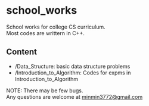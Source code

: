 # school_works #
School works for college CS curriculum. </br>
Most codes are writtern in C++. </br>

## Content ##

+ /Data_Structure: basic data structure problems </br>
+ /Introduction_to_Algorithm: Codes for expms in Introduction_to_Algorithm </br>

NOTE: There may be few bugs. </br>
Any questions are welcome at minmin3772@gmail.com </br>
